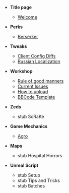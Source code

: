 * **Title page**
  * [Welcome](./README.md)

* **Perks**
  * [Berserker](./Berserker.md)

* **Tweaks**
  * [Client Config Diffs](./ClientConfigDiffs.md)
  * [Russian Localization](./russian_kf.md)

* **Workshop**
  * [Rule of good manners](../Workshop/Workshop_Etiquette.md)
  * [Current Issues](../Workshop/Workshop_Issues.md)
  * [How to upload](../Workshop/Workshop_How2.md.md)
  * [BBCode Template](../Workshop/Workshop_Tmpl.md)

* **Zeds**
  * stub ScRaKe

* **Game Mechanics**
  * [Agro](./Agro.md)

* **Maps**
  * stub Hospital Horrors

* **Unreal Script**
  * stub Setup
  * stub Tips and Tricks
  * stub Batches
